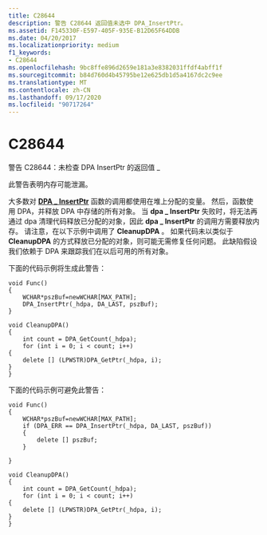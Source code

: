 ```yaml
---
title: C28644
description: 警告 C28644 返回值未选中 DPA_InsertPtr。
ms.assetid: F145330F-E597-405F-935E-B12D65F64DDB
ms.date: 04/20/2017
ms.localizationpriority: medium
f1_keywords:
- C28644
ms.openlocfilehash: 9bc8ffe896d2659e181a3e8382031ffdf4abff1f
ms.sourcegitcommit: b84d760d4b45795be12e625db1d5a4167dc2c9ee
ms.translationtype: MT
ms.contentlocale: zh-CN
ms.lasthandoff: 09/17/2020
ms.locfileid: "90717264"
---
```

# <a name="c28644"></a>C28644


警告 C28644：未检查 DPA InsertPtr 的返回值 \_

此警告表明内存可能泄漏。

大多数对 [**DPA \_ InsertPtr**](/windows/win32/api/dpa_dsa/nf-dpa_dsa-dpa_insertptr) 函数的调用都使用在堆上分配的变量。 然后，函数使用 DPA，并释放 DPA 中存储的所有对象。 当 **dpa \_ InsertPtr** 失败时，将无法再通过 dpa 清理代码释放已分配的对象，因此 **dpa \_ InsertPtr** 的调用方需要释放内存。 请注意，在以下示例中调用了 **CleanupDPA** 。 如果代码未以类似于 **CleanupDPA** 的方式释放已分配的对象，则可能无需修复任何问题。 此缺陷假设我们依赖于 DPA 来跟踪我们在以后可用的所有对象。

下面的代码示例将生成此警告：

```
void Func()
{
    WCHAR*pszBuf=newWCHAR[MAX_PATH];
    DPA_InsertPtr(_hdpa, DA_LAST, pszBuf);
}

void CleanupDPA()
{
    int count = DPA_GetCount(_hdpa);
    for (int i = 0; i < count; i++)
{
    delete [] (LPWSTR)DPA_GetPtr(_hdpa, i);
}
}  
```

下面的代码示例可避免此警告：

```
void Func()
{
    WCHAR*pszBuf=newWCHAR[MAX_PATH];
    if (DPA_ERR == DPA_InsertPtr(_hdpa, DA_LAST, pszBuf))
    {
        delete [] pszBuf;
    }

}

void CleanupDPA()
{
    int count = DPA_GetCount(_hdpa);
    for (int i = 0; i < count; i++)
{
    delete [] (LPWSTR)DPA_GetPtr(_hdpa, i);
}
}  
```